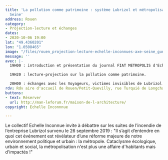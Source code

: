 ```yaml
---
title: 'La pollution comme patrimoine : système Lubrizol et métropolisation de l''axe
  Seine'
address: Rouen
category:
- Projection-lecture et échanges
dates:
- 2020-10-06 19:00
lat: "49.4360201"
lon: "1.0508465"
image: "/files/rouen_projection-lecture-echelle-inconnues-axe-seine_gun_noir-blanc.jpg"
message: ''
avec: |-
  19H00 : introduction et présentation du journal FIAT METROPOLIS d'Echelle Inconnue par Stany Cambot.

  19H20 : lecture-projection sur la pollution comme patrimoine.

  20H00 : échanges avec les Voyageurs, victimes invisibles de Lubrizol.
rdv: Rdv aire d'accueil de Rouen/Petit-Quevilly, rue Turquié de Longchamps.
buttons:
- text: Réserver
  url: http://man-leforum.fr/maison-de-l-architecture/
copyright: Echelle Inconnnue

---
```

Le collectif Echelle Inconnue invite à débattre sur les suites de l’incendie de l’entreprise Lubrizol survenu le 26 septembre 2019 : "Il s’agit d’entendre en quoi cet événement est révélateur d’une réforme majeure de notre environnement politique et urbain : la métropole. Cataclysme écologique, urbain et social, la métropolisation n'est plus une affaire d'habitants mais d'impactés !"